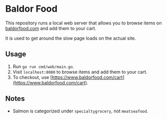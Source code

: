 # Baldor Food

This repository runs a local web server that allows you to browse items on
[baldorfood.com](https://www.baldorfood.com/) and add them to your cart.

It is used to get around the slow page loads on the actual site.

## Usage

1. Run `go run cmd/web/main.go`.
2. Visit `localhost:8080` to browse items and add them to your cart.
3. To checkout, use [https://www.baldorfood.com/cart](https://www.baldorfood.com/cart).

## Notes

- Salmon is categorized under `specialtygrocery`, not `meatseafood`.
